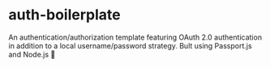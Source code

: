 # auth-boilerplate
An authentication/authorization template featuring OAuth 2.0 authentication in addition to a local username/password strategy. Bult using Passport.js and Node.js 🔑 
